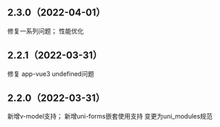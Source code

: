 ## 2.3.0（2022-04-01）
修复一系列问题；
性能优化
## 2.2.1（2022-03-31）
修复 app-vue3 undefined问题
## 2.2.0（2022-03-31）
新增v-model支持；
新增uni-forms嵌套使用支持
变更为uni_modules规范
